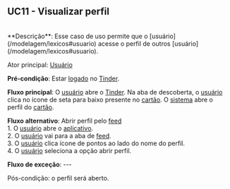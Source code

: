 ## UC11 - Visualizar perfil

<br />
**Descrição**: Esse caso de uso permite que o [usuário](/modelagem/lexicos#usuario) acesse o perfil de outros [usuário](/modelagem/lexicos#usuario).

Ator principal: [Usuário](/modelagem/lexicos#usuario)

**Pré-condição**: Estar [logado](/modelagem/lexicos#logar) no [Tinder](/modelagem/lexicos#tinder).

**Fluxo principal**:
O [usuário](/modelagem/lexicos#usuario) abre o [Tinder](/modelagem/lexicos#tinder).
Na aba de descoberta, o [usuário](/modelagem/lexicos#usuario) clica no ícone de seta para baixo presente no [cartão](/modelagem/lexicos#cartão).
O [sistema](/modelagem/lexicos#tinder) abre o perfil do [cartão](/modelagem/lexicos#cartão).


**Fluxo alternativo**: Abrir perfil pelo [feed](/modelagem/lexicos#feed)
<br /> 1. O [usuário](/modelagem/lexicos#usuario) abre o [aplicativo](/modelagem/lexicos#tinder).
<br /> 2. O [usuário](/modelagem/lexicos#usuario) vai para a aba de [feed](/modelagem/lexicos#feed).
<br /> 3. O [usuário](/modelagem/lexicos#usuario) clica ícone de pontos ao lado do nome do perfil.
<br /> 4. O [usuário](/modelagem/lexicos#usuario) seleciona a opção abrir perfil.

**Fluxo de exceção**: ---

Pós-condição: o perfil será aberto.
